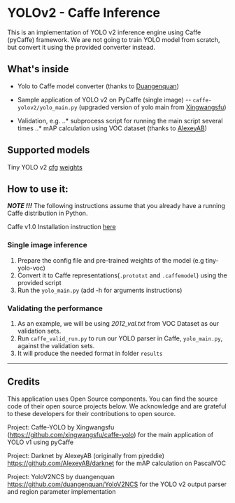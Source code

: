 # YOLOv2 - Caffe Inference
This is an implementation of YOLO v2 inference engine using Caffe (pyCaffe) framework. 
We are not going to train YOLO model from scratch, but convert it using the provided converter instead.

## What's inside
- Yolo to Caffe model converter (thanks to [Duangenquan](https://github.com/duangenquan/YoloV2NCS))

- Sample application of YOLO v2 on PyCaffe (single image) -- `caffe-yolov2/yolo_main.py` (upgraded version of yolo main from [Xingwangsfu](https://github.com/xingwangsfu/caffe-yolo))

- Validation, e.g. 
..* subprocess script for running the main script several times 
..* mAP calculation using VOC dataset (thanks to [AlexeyAB](https://github.com/AlexeyAB/darknet))

## Supported models
Tiny YOLO v2 [cfg](https://github.com/pjreddie/darknet/blob/master/cfg/tiny-yolo-voc.cfg) [weights](https://pjreddie.com/media/files/tiny-yolo-voc.weights)

## How to use it:
**_NOTE !!!_** The following instructions assume that you already have a running Caffe distribution in Python. 

Caffe v1.0 
Installation instruction [here](http://caffe.berkeleyvision.org/installation.html)

### Single image inference 
1. Prepare the config file and pre-trained weights of the model (e.g tiny-yolo-voc)
2. Convert it to Caffe representations(`.prototxt` and `.caffemodel`) using the provided script
3. Run the `yolo_main.py` (add -h for arguments instructions) 

### Validating the performance
1. As an example, we will be using *2012_val.txt* from VOC Dataset as our validation sets.
2. Run ```caffe_valid_run.py``` to run our YOLO parser in Caffe, `yolo_main.py`, against the validation sets.
3. It will produce the needed format in folder `results`

---
## Credits
This application uses Open Source components. You can find the source code of their open source projects below. We acknowledge and are grateful to these developers for their contributions to open source.

Project: Caffe-YOLO by Xingwangsfu (https://github.com/xingwangsfu/caffe-yolo)
for the main application of YOLO v1 using pyCaffe

Project: Darknet by AlexeyAB (originally from pjreddie) https://github.com/AlexeyAB/darknet
for the mAP calculation on PascalVOC

Project: YoloV2NCS by duangenquan https://github.com/duangenquan/YoloV2NCS
for the YOLO v2 output parser and region parameter implementation


